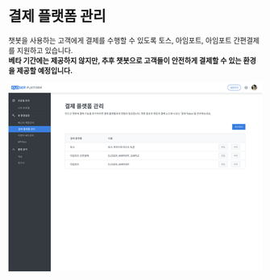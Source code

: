 # 결제 플랫폼 관리

챗봇을 사용하는 고객에게 결제를 수행할 수 있도록 토스, 아임포트, 아임포트 간편결제를 지원하고 있습니다.  
**베타 기간에는 제공하지 않지만, 추후 챗봇으로 고객들이 안전하게 결제할 수 있는 환경을 제공할 예정입니다.**

![](../../.gitbook/assets/platform_.png)

